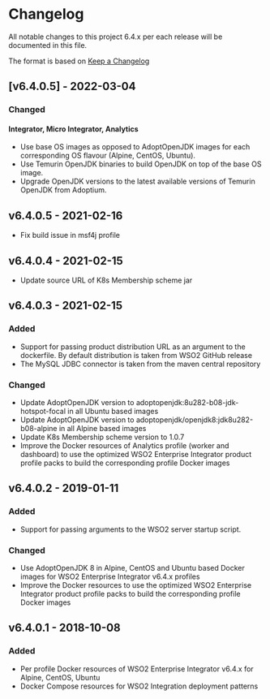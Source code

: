# Changelog
All notable changes to this project 6.4.x per each release will be documented in this file.

The format is based on [Keep a Changelog](https://keepachangelog.com/en/1.0.0/)

[v6.4.0.2]: https://github.com/wso2/docker-ei/compare/v6.4.0.1...v6.4.0.2

## [v6.4.0.5] - 2022-03-04

### Changed
#### Integrator, Micro Integrator, Analytics
- Use base OS images as opposed to AdoptOpenJDK images for each corresponding OS flavour (Alpine, CentOS, Ubuntu).
- Use Temurin OpenJDK binaries to build OpenJDK on top of the base OS image.
- Upgrade OpenJDK versions to the latest available versions of Temurin OpenJDK from Adoptium. 

## v6.4.0.5 - 2021-02-16
- Fix build issue in msf4j profile

## v6.4.0.4 - 2021-02-15
- Update source URL of K8s Membership scheme jar 

## v6.4.0.3 - 2021-02-15

### Added
- Support for passing product distribution URL as an argument to the dockerfile. By default distribution is taken from WSO2 GitHub release
- The MySQL JDBC connector is taken from the maven central repository

### Changed
- Update AdoptOpenJDK version to adoptopenjdk:8u282-b08-jdk-hotspot-focal in all Ubuntu based images
- Update AdoptOpenJDK version to adoptopenjdk/openjdk8:jdk8u282-b08-alpine in all Alpine based images
- Update K8s Membership scheme version to 1.0.7
- Improve the Docker resources of Analytics profile (worker and dashboard) to use the optimized WSO2 Enterprise Integrator product profile packs to build the corresponding profile Docker images  

## v6.4.0.2 - 2019-01-11

### Added
- Support for passing arguments to the WSO2 server startup script.

### Changed
- Use AdoptOpenJDK 8 in Alpine, CentOS and Ubuntu based Docker images for WSO2 Enterprise Integrator
v6.4.x profiles
- Improve the Docker resources to use the optimized WSO2 Enterprise Integrator product profile
packs to build the corresponding profile Docker images

## v6.4.0.1 - 2018-10-08

### Added
- Per profile Docker resources of WSO2 Enterprise Integrator v6.4.x for Alpine, CentOS, Ubuntu
- Docker Compose resources for WSO2 Integration deployment patterns
